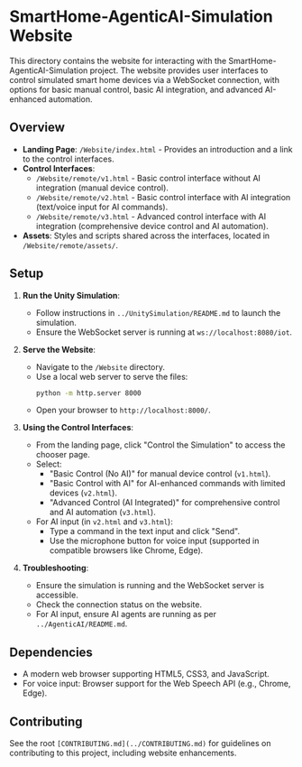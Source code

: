 # SmartHome-AgenticAI-Simulation Website

This directory contains the website for interacting with the SmartHome-AgenticAI-Simulation project. The website provides user interfaces to control simulated smart home devices via a WebSocket connection, with options for basic manual control, basic AI integration, and advanced AI-enhanced automation.

## Overview

- **Landing Page**: `/Website/index.html` - Provides an introduction and a link to the control interfaces.
- **Control Interfaces**:
  - `/Website/remote/v1.html` - Basic control interface without AI integration (manual device control).
  - `/Website/remote/v2.html` - Basic control interface with AI integration (text/voice input for AI commands).
  - `/Website/remote/v3.html` - Advanced control interface with AI integration (comprehensive device control and AI automation).
- **Assets**: Styles and scripts shared across the interfaces, located in `/Website/remote/assets/`.

## Setup

1. **Run the Unity Simulation**:
   - Follow instructions in `../UnitySimulation/README.md` to launch the simulation.
   - Ensure the WebSocket server is running at `ws://localhost:8080/iot`.

2. **Serve the Website**:
   - Navigate to the `/Website` directory.
   - Use a local web server to serve the files:
     ```bash
     python -m http.server 8000
     ```
   - Open your browser to `http://localhost:8000/`.

3. **Using the Control Interfaces**:
   - From the landing page, click "Control the Simulation" to access the chooser page.
   - Select:
     - "Basic Control (No AI)" for manual device control (`v1.html`).
     - "Basic Control with AI" for AI-enhanced commands with limited devices (`v2.html`).
     - "Advanced Control (AI Integrated)" for comprehensive control and AI automation (`v3.html`).
   - For AI input (in `v2.html` and `v3.html`):
     - Type a command in the text input and click "Send".
     - Use the microphone button for voice input (supported in compatible browsers like Chrome, Edge).

4. **Troubleshooting**:
   - Ensure the simulation is running and the WebSocket server is accessible.
   - Check the connection status on the website.
   - For AI input, ensure AI agents are running as per `../AgenticAI/README.md`.

## Dependencies

- A modern web browser supporting HTML5, CSS3, and JavaScript.
- For voice input: Browser support for the Web Speech API (e.g., Chrome, Edge).

## Contributing

See the root `[CONTRIBUTING.md](../CONTRIBUTING.md)` for guidelines on contributing to this project, including website enhancements.

